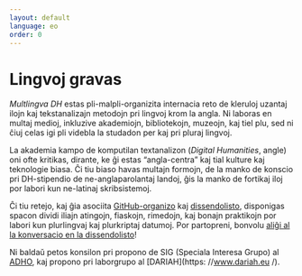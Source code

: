 ```yaml
---
layout: default
language: eo
order: 0
---
```


# Lingvoj gravas

*Multlingva DH* estas pli-malpli-organizita internacia reto de kleruloj uzantaj ilojn kaj tekstanalizajn metodojn pri lingvoj krom la angla. Ni laboras en multaj medioj, inkluzive akademiojn, bibliotekojn, muzeojn, kaj tiel plu, sed ni ĉiuj celas igi pli videbla la studadon per kaj pri pluraj lingvoj.

La akademia kampo de komputilan textanalizon (*Digital Humanities*, angle) oni ofte kritikas, dirante, ke ĝi estas “angla-centra” kaj tial kulture kaj teknologie biasa. Ĉi tiu biaso havas multajn formojn, de la manko de konscio pri DH-stipendio de ne-anglaparolantaj landoj, ĝis la manko de fortikaj iloj por labori kun ne-latinaj skribsistemoj.

Ĉi tiu retejo, kaj ĝia asociita [GitHub-organizo](https://github.com/multilingual-dh) kaj [dissendolisto](https://mailman.stanford.edu/mailman/listinfo/multilingual-dh), disponigas spacon dividi iliajn atingojn, fiaskojn, rimedojn, kaj bonajn praktikojn por labori kun plurlingvaj kaj plurkriptaj datumoj. Por partopreni, bonvolu [aliĝi al la konversacio en la dissendolisto](https://mailman.stanford.edu/mailman/listinfo/multilingual-dh)!

Ni baldaŭ petos konsilon pri propono de SIG (Speciala Interesa Grupo) al [ADHO](http://adho.org/), kaj propono pri laborgrupo al [DARIAH](https: //www.dariah.eu /).
